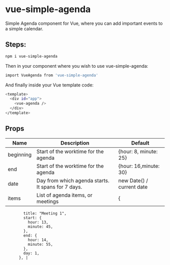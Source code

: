 # vue-simple-agenda
Simple Agenda component for Vue, where you can add important events to a simple calendar.

## Steps:
```sh
npm i vue-simple-agenda
```
Then in your component where you wish to use vue-simple-agenda:
```sh
import VueAgenda from 'vue-simple-agenda'
```
And finally inside your Vue template code:
```sh
<template>
  <div id="app">
    <vue-agenda />
  </div>
</template>
```

## Props
| Name | Description | Default |
| ------ | ------ | ------ |
| beginning | Start of the worktime for the agenda | {hour: 8, minute: 25} |
| end | Start of the worktime for the agenda | {hour: 16,minute: 30} |
| date | Day from which agenda starts. It spans for 7 days. | new Date() / current date |
| items | List of agenda items, or meetings |  {
            title: "Meeting 1",
            start: {
              hour: 13,
              minute: 45,
            },
            end: {
              hour: 14,
              minute: 55,
            },
            day: 1,
          }, |


